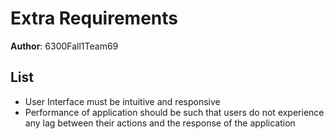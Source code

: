 # Extra Requirements
**Author**: 6300Fall1Team69

## List

* User Interface must be intuitive and responsive
* Performance of application should be such that users do not experience any lag between their actions and the response of the application
